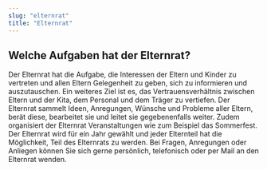 ```yaml
---
slug: "elternrat"
title: "Elternrat"
---
```



## Welche Aufgaben hat der Elternrat?

Der Elternrat hat die Aufgabe, die Interessen der Eltern und Kinder zu vertreten und allen Eltern
Gelegenheit zu geben, sich zu informieren und auszutauschen. Ein weiteres Ziel ist es, das Vertrauensverhältnis zwischen Eltern und der Kita, dem Personal und dem Träger zu vertiefen. Der
Elternrat sammelt Ideen, Anregungen, Wünsche und Probleme aller Eltern, berät diese, bearbeitet
sie und leitet sie gegebenenfalls weiter. Zudem organisiert der Elternrat Veranstaltungen wie zum
Beispiel das Sommerfest.
Der Elternrat wird für ein Jahr gewählt und jeder Elternteil hat die Möglichkeit, Teil des Elternrats
zu werden. Bei Fragen, Anregungen oder Anliegen können Sie sich gerne persönlich, telefonisch
oder per Mail an den Elternrat wenden.